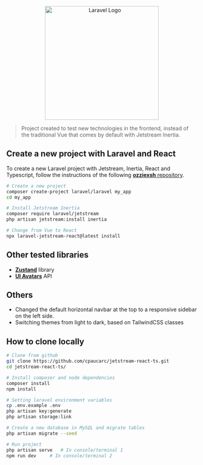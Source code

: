 <p align="center"><img src="https://github.com/cpaucarc/jetstream-react-ts/assets/52868996/644ae739-65c0-461b-bbfd-4268615fcc29" width="300" alt="Laravel Logo"></p>

> Project created to test new technologies in the frontend, instead of the traditional Vue that comes by default with Jetstream Inertia.

## Create a new project with Laravel and React

To create a new Laravel project with Jetstream, Inertia, React and Typescript, follow the instructions of the following [**ozziexsh** repository](https://github.com/ozziexsh/laravel-jetstream-react).

```bash
# Create a new project
composer create-project laravel/laravel my_app
cd my_app

# Install Jetstream Inertia
composer require laravel/jetstream
php artisan jetstream:install inertia

# Change from Vue to React
npx laravel-jetstream-react@latest install
```

## Other tested libraries
- [**Zustand**](https://docs.pmnd.rs/zustand/getting-started/introduction) library
- [**UI Avatars**](https://ui-avatars.com/) API

## Others
- Changed the default horizontal navbar at the top to a responsive sidebar on the left side. 
- Switching themes from light to dark, based on TailwindCSS classes

## How to clone locally
```bash
# Clone from github
git clone https://github.com/cpaucarc/jetstream-react-ts.git
cd jetstream-react-ts/

# Install composer and node dependencies
composer install
npm install

# Setting laravel environment variables
cp .env.example .env
php artisan key:generate
php artisan storage:link

# Create a new database in MySQL and migrate tables
php artisan migrate --seed

# Run project
php artisan serve	# In console/terminal 1
npm run dev		# In console/terminal 2
```
